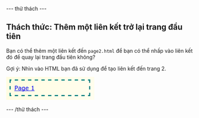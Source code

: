 \--- thử thách \---

## Thách thức: Thêm một liên kết trở lại trang đầu tiên

Bạn có thể thêm một liên kết đến `page2.html` để bạn có thể nhấp vào liên kết đó để quay lại trang đầu tiên không?

Gợi ý: Nhìn vào HTML bạn đã sử dụng để tạo liên kết đến trang 2.

![ảnh chụp màn hình](images/magazine-page1-link.png)

\--- /thử thách \---